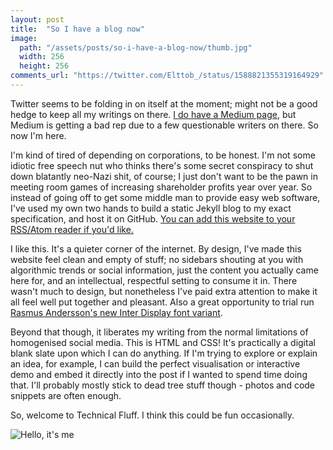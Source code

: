 ```yaml
---
layout: post
title:  "So I have a blog now"
image:
  path: "/assets/posts/so-i-have-a-blog-now/thumb.jpg"
  width: 256
  height: 256
comments_url: "https://twitter.com/Elttob_/status/1588821355319164929"
---
```

Twitter seems to be folding in on itself at the moment; might not be a good
hedge to keep all my writings on there. [I do have a Medium page](https://elttob.medium.com/),
but Medium is getting a bad rep due to a few questionable writers on there. So
now I'm here.

I'm kind of tired of depending on corporations, to be honest. I'm not some
idiotic free speech nut who thinks there's some secret conspiracy to shut down
blatantly neo-Nazi shit, of course; I just don't want to be the pawn in meeting
room games of increasing shareholder profits year over year. So instead of going
off to get some middle man to provide easy web software, I've used my own two
hands to build a static Jekyll blog to my exact specification, and host it on
GitHub. [You can add this website to your RSS/Atom reader if you'd like.](/feed.xml)

I like this. It's a quieter corner of the internet. By design, I've made this
website feel clean and empty of stuff; no sidebars shouting at you with
algorithmic trends or social information, just the content you actually came
here for, and an intellectual, respectful setting to consume it in. There wasn't
much to design, but nonetheless I've paid extra attention to make it all feel
well put together and pleasant. Also a great opportunity to trial run [Rasmus
Andersson's new Inter Display font variant](https://github.com/rsms/inter/discussions/463#discussion-4105311).

Beyond that though, it liberates my writing from the normal limitations of
homogenised social media. This is HTML and CSS! It's practically a digital blank
slate upon which I can do anything. If I'm trying to explore or explain an idea,
for example, I can build the perfect visualisation or interactive demo and embed
it directly into the post if I wanted to spend time doing that. I'll probably
mostly stick to dead tree stuff though - photos and code snippets are often
enough.

So, welcome to Technical Fluff. I think this could be fun occasionally.

![Hello, it's me](/assets/posts/so-i-have-a-blog-now/hello.jpg)